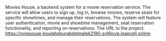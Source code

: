 ﻿Movies House, a backend system for a movie reservation service. The service will allow users to sign up, log in, browse movies, reserve seats for specific showtimes, and manage their reservations. The system will feature user authentication, movie and showtime management, seat reservation functionality, and reporting on reservations.
 The URL to the project:
 https://oviesouse-boulahdourabdelmalek2190-svl6jcvp.leapcell.online

